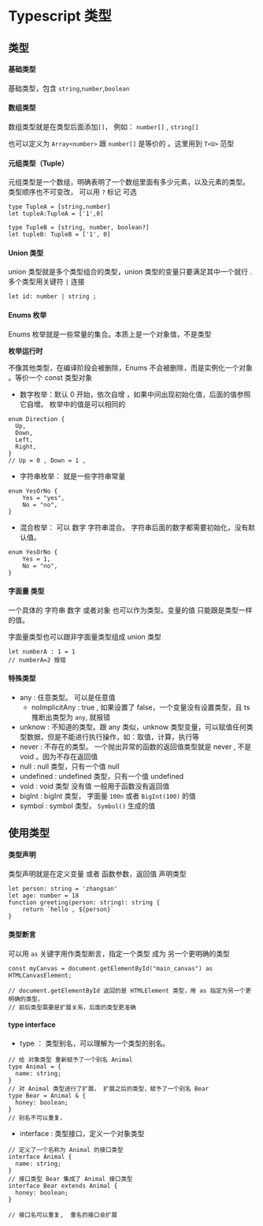 # Typescript 类型

## 类型

#### 基础类型

基础类型，包含 `string`,`number`,`boolean`

#### 数组类型

数组类型就是在类型后面添加`[]`， 例如： `number[]` , `string[]`

也可以定义为 `Array<number>` 跟 `number[]` 是等价的 。这里用到 `T<U>` 范型

#### 元组类型（Tuple）

元组类型是一个数组，明确表明了一个数组里面有多少元素，以及元素的类型。 类型顺序也不可变改， 可以用 `?` 标记 可选

```
type TupleA = [string,number]
let tupleA:TupleA = ['1',0]

type TupleB = [string, number, boolean?]
let tupleB: TupleB = ['1', 0]
```

#### Union 类型

union 类型就是多个类型组合的类型，union 类型的变量只要满足其中一个就行 . 多个类型用关键符 `|` 连接

`let id: number | string ;`

#### Enums 枚举

Enums 枚举就是一些常量的集合。本质上是一个对象值，不是类型

**枚举运行时**

不像其他类型，在编译阶段会被删除，Enums 不会被删除，而是实例化一个对象 。等价一个 const 类型对象

- 数字枚举：默认 0 开始，依次自增 ，如果中间出现初始化值，后面的值参照它自增。 枚举中的值是可以相同的

```
enum Direction {
  Up,
  Down,
  Left,
  Right,
}
// Up = 0 , Down = 1 ,
```

- 字符串枚举： 就是一些字符串常量

```
enum YesOrNo {
    Yes = "yes",
    No = "no",
}

```

- 混合枚举： 可以 数字 字符串混合。 字符串后面的数字都需要初始化，没有默认值。

```
enum YesOrNo {
    Yes = 1,
    No = "no",
}
```

#### 字面量 类型

一个具体的 字符串 数字 或者对象 也可以作为类型。变量的值 只能跟是类型一样的值。

字面量类型也可以跟非字面量类型组成 union 类型

```
let numberA : 1 = 1
// numberA=2 报错
```

#### 特殊类型

- any : 任意类型。 可以是任意值
  - noImplicitAny : true , 如果设置了 false，一个变量没有设置类型，且 ts 推断出类型为 `any`, 就报错
- unknow : 不知道的类型。跟 any 类似，unknow 类型变量，可以赋值任何类型数据，但是不能进行执行操作，如：取值，计算，执行等
- never : 不存在的类型。 一个抛出异常的函数的返回值类型就是 never , 不是 void 。因为不存在返回值
- null : null 类型，只有一个值 null
- undefined : undefined 类型，只有一个值 undefined
- void : void 类型 没有值 一般用于函数没有返回值
- bigInt : bigInt 类型， 字面量 `100n` 或者 `BigInt(100)` 的值
- symbol : symbol 类型， `Symbol()` 生成的值

## 使用类型

#### 类型声明

类型声明就是在定义变量 或者 函数参数，返回值 声明类型

```
let person: string = 'zhangsan'
let age: number = 18
function greeting(person: string): string {
    return `hello , ${person}`
}
```

#### 类型断言

可以用 `as` 关键字用作类型断言，指定一个类型 成为 另一个更明确的类型

```
const myCanvas = document.getElementById("main_canvas") as HTMLCanvasElement;

// document.getElementById 返回的是 HTMLElement 类型，用 as 指定为另一个更明确的类型。
// 前后类型需要是扩展关系，后面的类型更准确
```

#### type interface

- type ： 类型别名，可以理解为一个类型的别名。

```
// 给 对象类型 重新赋予了一个别名 Animal
type Animal = {
  name: string;
}
// 对 Animal 类型进行了扩展， 扩展之后的类型，赋予了一个别名 Bear
type Bear = Animal & {
  honey: boolean;
}
// 别名不可以重复，
```

- interface : 类型接口，定义一个对象类型

```
// 定义了一个名称为 Animal 的接口类型
interface Animal {
  name: string;
}
// 接口类型 Bear 集成了 Animal 接口类型
interface Bear extends Animal {
  honey: boolean;
}

// 接口名可以重复,  重名的接口会扩展
```
